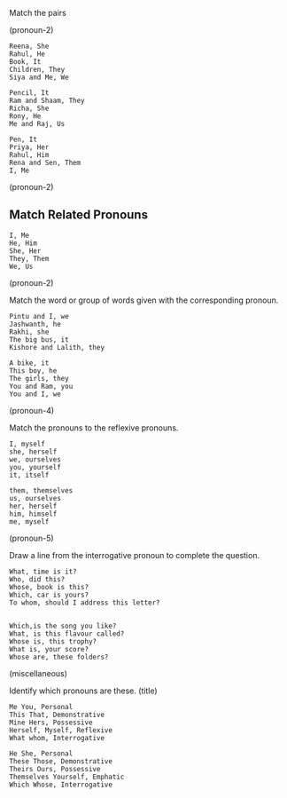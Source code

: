 Match the pairs

(pronoun-2)

```
Reena, She
Rahul, He
Book, It
Children, They
Siya and Me, We
```

```
Pencil, It
Ram and Shaam, They
Richa, She
Rony, He
Me and Raj, Us
```

```
Pen, It
Priya, Her
Rahul, Him
Rena and Sen, Them
I, Me
```

(pronoun-2)

## Match Related Pronouns

```
I, Me
He, Him
She, Her
They, Them
We, Us
```

(pronoun-2)

Match the word or group of words given with the corresponding pronoun.

```
Pintu and I, we
Jashwanth, he
Rakhi, she
The big bus, it
Kishore and Lalith, they
```

```
A bike, it
This boy, he
The girls, they
You and Ram, you
You and I, we
```

(pronoun-4)

Match the pronouns to the reflexive pronouns.

```
I, myself
she, herself
we, ourselves
you, yourself
it, itself

them, themselves
us, ourselves
her, herself
him, himself
me, myself

```

(pronoun-5)

Draw a line from the interrogative pronoun to complete the question.

```
What, time is it?
Who, did this?
Whose, book is this?
Which, car is yours?
To whom, should I address this letter?


Which,is the song you like?
What, is this flavour called?
Whose is, this trophy?
What is, your score?
Whose are, these folders?
```

(miscellaneous)

Identify which pronouns are these. (title)

```
Me You, Personal
This That, Demonstrative
Mine Hers, Possessive
Herself, Myself, Reflexive
What whom, Interrogative

He She, Personal
These Those, Demonstrative
Theirs Ours, Possessive
Themselves Yourself, Emphatic
Which Whose, Interrogative
```
